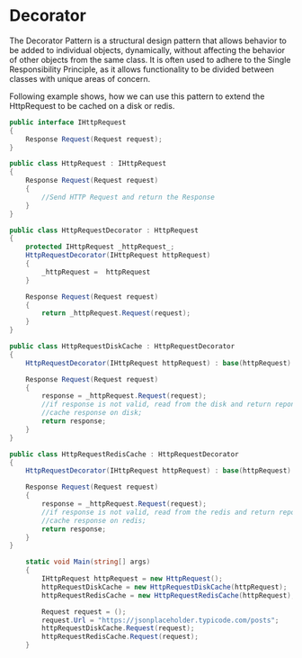 # Decorator

The Decorator Pattern is a structural design pattern that allows behavior to be added to individual objects, dynamically, without affecting the behavior of other objects from the same class. It is often used to adhere to the Single Responsibility Principle, as it allows functionality to be divided between classes with unique areas of concern.

Following example shows, how we can use this pattern to extend the HttpRequest to be cached on a disk or redis.

```csharp
public interface IHttpRequest
{
    Response Request(Request request);
}
```

```csharp
public class HttpRequest : IHttpRequest
{
    Response Request(Request request)
    {
        //Send HTTP Request and return the Response
    }
}
```

```csharp
public class HttpRequestDecorator : HttpRequest
{
    protected IHttpRequest _httpRequest_;
    HttpRequestDecorator(IHttpRequest httpRequest)
    {
        _httpRequest =  httpRequest
    }

    Response Request(Request request)
    {
        return _httpRequest.Request(request);
    }
}
```

```csharp
public class HttpRequestDiskCache : HttpRequestDecorator
{
    HttpRequestDecorator(IHttpRequest httpRequest) : base(httpRequest) {}

    Response Request(Request request)
    {
        response = _httpRequest.Request(request);
        //if response is not valid, read from the disk and return reponse.
        //cache response on disk;
        return response;
    }
}
```

```csharp
public class HttpRequestRedisCache : HttpRequestDecorator
{
    HttpRequestDecorator(IHttpRequest httpRequest) : base(httpRequest)  { }

    Response Request(Request request)
    {
        response = _httpRequest.Request(request);
        //if response is not valid, read from the redis and return reponse.
        //cache response on redis;
        return response;
    }
}
```

```csharp
    static void Main(string[] args)
    {
        IHttpRequest httpRequest = new HttpRequest();
        httpRequestDiskCache = new HttpRequestDiskCache(httpRequest);
        httpRequestRedisCache = new HttpRequestRedisCache(httpRequest);

        Request request = ();
        request.Url = "https://jsonplaceholder.typicode.com/posts";
        httpRequestDiskCache.Request(request);
        httpRequestRedisCache.Request(request);
    }

```
